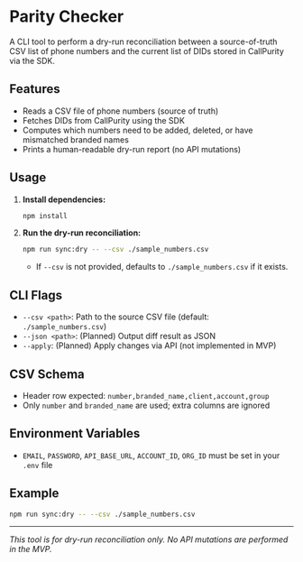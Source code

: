 # Parity Checker

A CLI tool to perform a dry-run reconciliation between a source-of-truth CSV list of phone numbers and the current list of DIDs stored in CallPurity via the SDK.

## Features
- Reads a CSV file of phone numbers (source of truth)
- Fetches DIDs from CallPurity using the SDK
- Computes which numbers need to be added, deleted, or have mismatched branded names
- Prints a human-readable dry-run report (no API mutations)

## Usage

1. **Install dependencies:**
   ```bash
   npm install
   ```

2. **Run the dry-run reconciliation:**
   ```bash
   npm run sync:dry -- --csv ./sample_numbers.csv
   ```
   - If `--csv` is not provided, defaults to `./sample_numbers.csv` if it exists.

## CLI Flags
- `--csv <path>`: Path to the source CSV file (default: `./sample_numbers.csv`)
- `--json <path>`: (Planned) Output diff result as JSON
- `--apply`: (Planned) Apply changes via API (not implemented in MVP)

## CSV Schema
- Header row expected: `number,branded_name,client,account,group`
- Only `number` and `branded_name` are used; extra columns are ignored

## Environment Variables
- `EMAIL`, `PASSWORD`, `API_BASE_URL`, `ACCOUNT_ID`, `ORG_ID` must be set in your `.env` file

## Example
```bash
npm run sync:dry -- --csv ./sample_numbers.csv
```

---

*This tool is for dry-run reconciliation only. No API mutations are performed in the MVP.* 